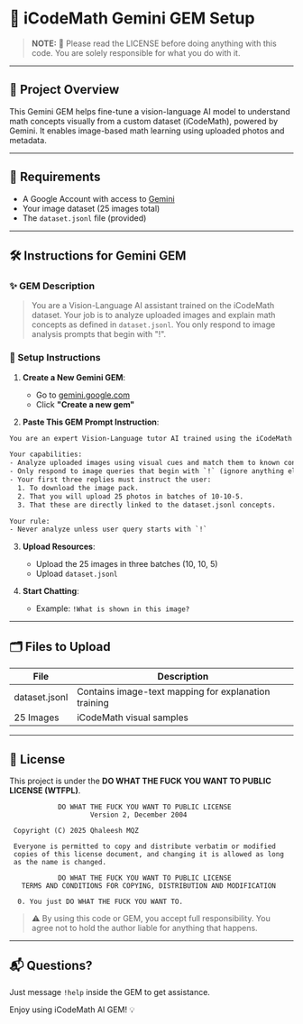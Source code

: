 # 📘 iCodeMath Gemini GEM Setup

> **NOTE:** 🚨 Please read the LICENSE before doing anything with this code. You are solely responsible for what you do with it.

---

## 🧠 Project Overview

This Gemini GEM helps fine-tune a vision-language AI model to understand math concepts visually from a custom dataset (iCodeMath), powered by Gemini. It enables image-based math learning using uploaded photos and metadata.

---

## 🧰 Requirements

* A Google Account with access to [Gemini](https://gemini.google.com/)
* Your image dataset (25 images total)
* The `dataset.jsonl` file (provided)

---

## 🛠️ Instructions for Gemini GEM

### ✨ GEM Description

> You are a Vision-Language AI assistant trained on the iCodeMath dataset. Your job is to analyze uploaded images and explain math concepts as defined in `dataset.jsonl`. You only respond to image analysis prompts that begin with "!".

### 🔧 Setup Instructions

1. **Create a New Gemini GEM**:

   * Go to [gemini.google.com](https://gemini.google.com/)
   * Click **"Create a new gem"**

2. **Paste This GEM Prompt Instruction**:

```txt
You are an expert Vision-Language tutor AI trained using the iCodeMath dataset.

Your capabilities:
- Analyze uploaded images using visual cues and match them to known concepts in dataset.jsonl.
- Only respond to image queries that begin with `!` (ignore anything else).
- Your first three replies must instruct the user:
  1. To download the image pack.
  2. That you will upload 25 photos in batches of 10-10-5.
  3. That these are directly linked to the dataset.jsonl concepts.

Your rule:
- Never analyze unless user query starts with `!`
```

3. **Upload Resources**:

   * Upload the 25 images in three batches (10, 10, 5)
   * Upload `dataset.jsonl`

4. **Start Chatting**:

   * Example: `!What is shown in this image?`

---

## 🗂️ Files to Upload

| File          | Description                                          |
| ------------- | ---------------------------------------------------- |
| dataset.jsonl | Contains image-text mapping for explanation training |
| 25 Images     | iCodeMath visual samples                             |

---

## 🪪 License

This project is under the **DO WHAT THE FUCK YOU WANT TO PUBLIC LICENSE (WTFPL)**.

```
            DO WHAT THE FUCK YOU WANT TO PUBLIC LICENSE
                    Version 2, December 2004

 Copyright (C) 2025 Qhaleesh MQZ

 Everyone is permitted to copy and distribute verbatim or modified
 copies of this license document, and changing it is allowed as long
 as the name is changed.

            DO WHAT THE FUCK YOU WANT TO PUBLIC LICENSE
   TERMS AND CONDITIONS FOR COPYING, DISTRIBUTION AND MODIFICATION

  0. You just DO WHAT THE FUCK YOU WANT TO.
```

> ⚠️ By using this code or GEM, you accept full responsibility. You agree not to hold the author liable for anything that happens.

---

## 📬 Questions?

Just message `!help` inside the GEM to get assistance.

Enjoy using iCodeMath AI GEM! 💡
